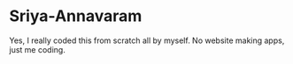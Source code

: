 # Sriya-Annavaram
Yes, I really coded this from scratch all by myself. No website making apps, just me coding.
